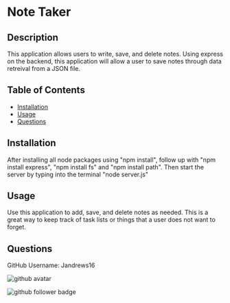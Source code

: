 # Note Taker

## Description
This application allows users to write, save, and delete notes. Using express on the backend, this application will allow a user to save notes through data retreival from a JSON file.

## Table of Contents
- [Installation](#Installation)
- [Usage](#Usage)
- [Questions](#Questions)

## Installation
After installing all node packages using "npm install", follow up with "npm install express", "npm install fs" and "npm install path". Then start the server by typing into the terminal "node server.js"

## Usage
Use this application to add, save, and delete notes as needed. This is a great way to keep track of task lists or things that a user does not want to forget. 

## Questions
GitHub Username: Jandrews16


![github avatar](https://avatars3.githubusercontent.com/u/64562140?v=4)

![github follower badge](https://img.shields.io/github/followers/Jandrews16?color=blue&style=social)

